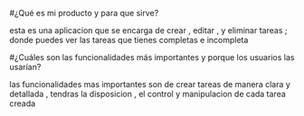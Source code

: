 #¿Qué es mi producto y para que sirve?

esta es una aplicacion que se encarga de crear , editar , y eliminar tareas ;
donde puedes ver las tareas que tienes completas e incompleta 

#¿Cuáles son las funcionalidades más importantes y porque los usuarios las usarían?

las funcionalidades mas importantes son de crear tareas de manera clara y detallada , tendras la disposicion , el control y manipulacion de cada tarea creada 